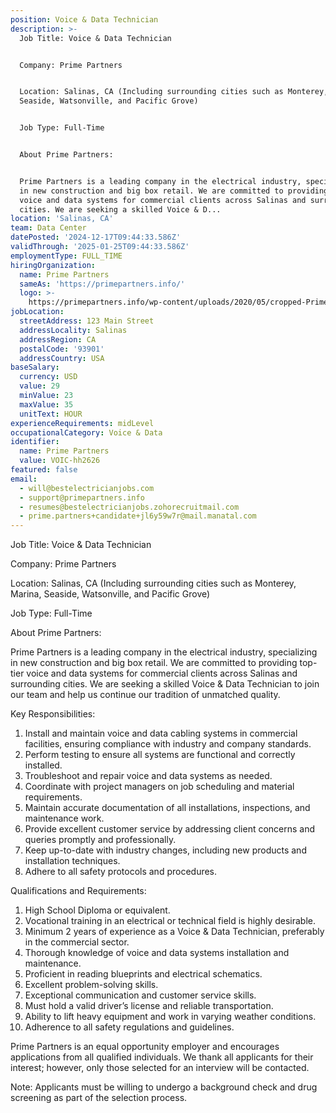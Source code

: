 ```yaml
---
position: Voice & Data Technician
description: >-
  Job Title: Voice & Data Technician


  Company: Prime Partners


  Location: Salinas, CA (Including surrounding cities such as Monterey, Marina,
  Seaside, Watsonville, and Pacific Grove)


  Job Type: Full-Time


  About Prime Partners:


  Prime Partners is a leading company in the electrical industry, specializing
  in new construction and big box retail. We are committed to providing top-tier
  voice and data systems for commercial clients across Salinas and surrounding
  cities. We are seeking a skilled Voice & D...
location: 'Salinas, CA'
team: Data Center
datePosted: '2024-12-17T09:44:33.586Z'
validThrough: '2025-01-25T09:44:33.586Z'
employmentType: FULL_TIME
hiringOrganization:
  name: Prime Partners
  sameAs: 'https://primepartners.info/'
  logo: >-
    https://primepartners.info/wp-content/uploads/2020/05/cropped-Prime-Partners-Logo-NO-BG-1-1.png
jobLocation:
  streetAddress: 123 Main Street
  addressLocality: Salinas
  addressRegion: CA
  postalCode: '93901'
  addressCountry: USA
baseSalary:
  currency: USD
  value: 29
  minValue: 23
  maxValue: 35
  unitText: HOUR
experienceRequirements: midLevel
occupationalCategory: Voice & Data
identifier:
  name: Prime Partners
  value: VOIC-hh2626
featured: false
email:
  - will@bestelectricianjobs.com
  - support@primepartners.info
  - resumes@bestelectricianjobs.zohorecruitmail.com
  - prime.partners+candidate+jl6y59w7r@mail.manatal.com
---
```




Job Title: Voice & Data Technician

Company: Prime Partners

Location: Salinas, CA (Including surrounding cities such as Monterey, Marina, Seaside, Watsonville, and Pacific Grove)

Job Type: Full-Time

About Prime Partners:

Prime Partners is a leading company in the electrical industry, specializing in new construction and big box retail. We are committed to providing top-tier voice and data systems for commercial clients across Salinas and surrounding cities. We are seeking a skilled Voice & Data Technician to join our team and help us continue our tradition of unmatched quality.

Key Responsibilities:

1. Install and maintain voice and data cabling systems in commercial facilities, ensuring compliance with industry and company standards.
2. Perform testing to ensure all systems are functional and correctly installed.
3. Troubleshoot and repair voice and data systems as needed.
4. Coordinate with project managers on job scheduling and material requirements.
5. Maintain accurate documentation of all installations, inspections, and maintenance work.
6. Provide excellent customer service by addressing client concerns and queries promptly and professionally.
7. Keep up-to-date with industry changes, including new products and installation techniques.
8. Adhere to all safety protocols and procedures.

Qualifications and Requirements:

1. High School Diploma or equivalent.
2. Vocational training in an electrical or technical field is highly desirable.
3. Minimum 2 years of experience as a Voice & Data Technician, preferably in the commercial sector.
4. Thorough knowledge of voice and data systems installation and maintenance.
5. Proficient in reading blueprints and electrical schematics.
6. Excellent problem-solving skills.
7. Exceptional communication and customer service skills.
8. Must hold a valid driver’s license and reliable transportation.
9. Ability to lift heavy equipment and work in varying weather conditions.
10. Adherence to all safety regulations and guidelines.

Prime Partners is an equal opportunity employer and encourages applications from all qualified individuals. We thank all applicants for their interest; however, only those selected for an interview will be contacted.

Note: Applicants must be willing to undergo a background check and drug screening as part of the selection process.
